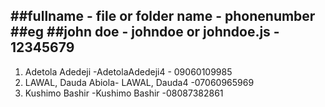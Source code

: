##fullname - file or folder name - phonenumber
##eg
##john doe - johndoe or johndoe.js - 12345679
----------------------------------------------
1) Adetola Adedeji -AdetolaAdedeji4 - 09060109985
2) LAWAL, Dauda Abiola- LAWAL, Dauda4 -07060965969
3) Kushimo Bashir -Kushimo Bashir -08087382861
